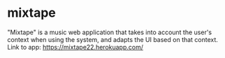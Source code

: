 # mixtape
"Mixtape" is a music web application that takes into account the user's context when using the system, and adapts the UI based on that context.
Link to app: https://mixtape22.herokuapp.com/
